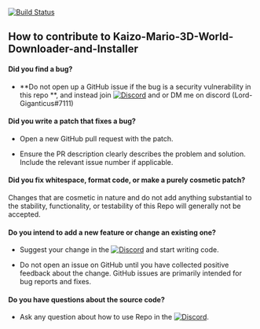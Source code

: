 [![Build Status](https://github.com/Lord-Giganticus/Kaizo-Mario-3D-World-Downloader-and-Installer/actions/workflows/build.yml/badge.svg)](https://github.com/Lord-Giganticus/Kaizo-Mario-3D-World-Downloader-and-Installer/actions/workflows/build.yml)

## How to contribute to Kaizo-Mario-3D-World-Downloader-and-Installer

#### **Did you find a bug?**

* **Do not open up a GitHub issue if the bug is a security vulnerability
  in this repo **, and instead join [![Discord](https://img.shields.io/discord/574264880266477587?color=blue&label=Surf%20Games&logo=Discord&logoColor=blue)](https://discord.gg/kMkDuuq) and or DM me on discord (Lord-Giganticus#7111)
  
#### **Did you write a patch that fixes a bug?**

* Open a new GitHub pull request with the patch.

* Ensure the PR description clearly describes the problem and solution. Include the relevant issue number if applicable.

#### **Did you fix whitespace, format code, or make a purely cosmetic patch?**

Changes that are cosmetic in nature and do not add anything substantial to the stability, functionality, or testability of this Repo will generally not be accepted.

#### **Do you intend to add a new feature or change an existing one?**

* Suggest your change in the [![Discord](https://img.shields.io/discord/574264880266477587?color=blue&label=Surf%20Games&logo=Discord&logoColor=blue)](https://discord.gg/kMkDuuq) and start writing code.

* Do not open an issue on GitHub until you have collected positive feedback about the change. GitHub issues are primarily intended for bug reports and fixes.

#### **Do you have questions about the source code?**

* Ask any question about how to use Repo in the [![Discord](https://img.shields.io/discord/574264880266477587?color=blue&label=Surf%20Games&logo=Discord&logoColor=blue)](https://discord.gg/kMkDuuq).
